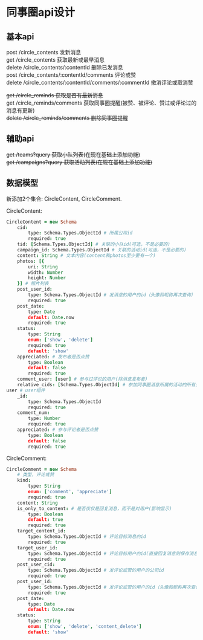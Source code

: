 # 同事圈api设计
## 基本api
post /circle_contents 发新消息  
get /circle_contents 获取最新或最早消息  
delete /circle_contents/:contentId 删除已发消息  
post /circle_contents/:contentId/comments 评论或赞  
delete /circle_contents/:contentId/comments/:commentId 撤消评论或取消赞  

~~get /circle_reminds 获取是否有最新消息~~  
get /circle_reminds/comments 获取同事圈提醒(被赞、被评论、赞过或评论过的消息有更新)  
~~delete /circle_reminds/comments 删除同事圈提醒~~  

## 辅助api
~~get /teams?query 获取小队列表(在现在基础上添加功能)~~  
~~get /campaigns?query 获取活动列表(在现在基础上添加功能)~~  

## 数据模型
新添加2个集合: CircleContent, CircleComment.

CircleContent:
```coffeescript
CircleContent = new Schema
    cid:
        type: Schema.Types.ObjectId # 所属公司id
        required: true
    tid: [Schema.Types.ObjectId] # 关联的小队id(可选，不是必要的)
    campaign_id: Schema.Types.ObjectId # 关联的活动id(可选，不是必要的)
    content: String # 文本内容(content和photos至少要有一个)
    photos: [{
        uri: String
        width: Number
        height: Number
    }] # 照片列表
    post_user_id:
        type: Schema.Types.ObjectId # 发消息的用户的id（头像和昵称再次查询）
        required: true
    post_date:
        type: Date
        default: Date.now
        required: true
    status:
        type: String
        enum: ['show', 'delete']
        required: true
        default: 'show'
    appreciated: # 发布者是否点赞
        type: Boolean
        default: false
        required: true
    comment_user: [user] # 参与过评论的用户(除消息发布者)
    relative_cids: [Schema.Types.ObjectId] # 参加同事圈消息所属的活动的所有公司id
user # user组件
    _id: 
        type: Schema.Types.ObjectId
        required: true
    comment_num:
        type: Number
        required: true
    appreciated: # 参与评论者是否点赞
        type: Boolean
        default: false
        required: true
```

CircleComment:
```coffeescript
CircleComment = new Schema
    # 类型，评论或赞
    kind:
        type: String
        enum: ['comment', 'appreciate']
        required: true
    content: String
    is_only_to_content: # 是否仅仅是回复消息，而不是对用户(影响显示)
        type: Boolean
        default: true
        required: true
    target_content_id:
        type: Schema.Types.ObjectId # 评论目标消息的id
        required: true
    target_user_id:
        type: Schema.Types.ObjectId # 评论目标用户的id(直接回复消息则保存消息发布者的id)
        required: true
    post_user_cid:
        type: Schema.Types.ObjectId # 发评论或赞的用户的公司id
        required: true
    post_user_id:
        type: Schema.Types.ObjectId # 发评论或赞的用户的id（头像和昵称再次查询）
        required: true
    post_date:
        type: Date
        default: Date.now
    status:
        type: String
        enum: ['show', 'delete', 'content_delete']
        default: 'show'
```

